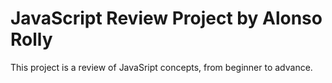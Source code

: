 # JavaScript Review Project by Alonso Rolly
This project is a review of JavaSript concepts, from beginner to advance.